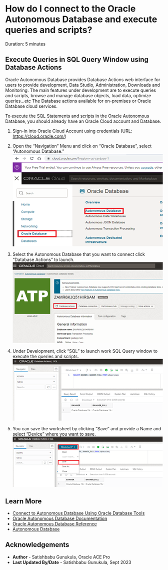 # How do I connect to the Oracle Autonomous Database and execute queries and scripts?

Duration: 5 minutes

## Execute Queries in  SQL Query Window using Database Actions

Oracle Autonomous Database provides Database Actions web interface for users to provide development, Data Studio, Administration, Downloads and Monitoring. The main features under development are to execute queries and scripts, browse and manage database objects, load data, optimize queries…etc   The Database actions available for on-premises or Oracle Database cloud services. 

To execute the SQL Statements and scripts in the Oracle Autonomous Database, you should already have an Oracle Cloud account and Database.

1.	Sign-in into Oracle Cloud Account using credentials (URL: https://cloud.oracle.com/)

2.	Open the “Navigation” Menu and click on “Oracle Database”, select “Autonomous Database.”
    ![ Autonomous Database](images/pic2.png)

3.  Select the Autonomous Database that you want to connect click “Database Actions” to launch. 
    ![ Database Actions](images/pic3.png)

4.  Under Development, click “SQL” to launch work SQL Query window to execute the queries and scripts.
    ![ SQL Query Window](images/pic4.png)

5. 	You can save the worksheet by clicking “Save”  and provide a Name and select “Device” where you want to save.
    ![ Save Worksheet](images/pic5.png)

## Learn More

* [Connect to Autonomous Database Using Oracle Database Tools](https://docs.oracle.com/en/cloud/paas/autonomous-database/adbsa/connect-tools.html#GUID-CF6C7E1B-D0D4-4641-BADA-5C57DEA7C73B)
* [Oracle Autonomous Database Documentation](https://docs.oracle.com/en/cloud/paas/autonomous-database/shared/index.html)
* [Oracle Autonomous Database Reference](https://www.oracleracexpert.com/search/label/Autonomous%20Database)
* [Autonomous Database](https://www.oracle.com/autonomous-database/)

## Acknowledgements

* **Author** - Satishbabu Gunukula, Oracle ACE Pro
* **Last Updated By/Date** - Satishbabu Gunukula,  Sept 2023
